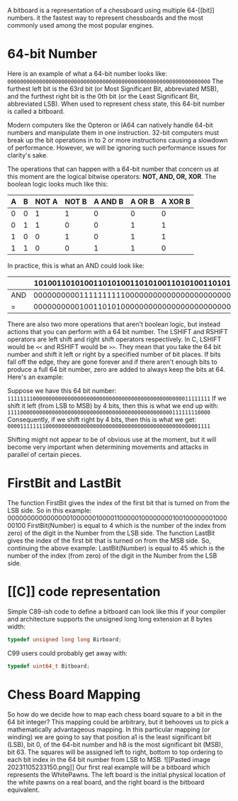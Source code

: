 A bitboard is a representation of a chessboard using multiple 64-[[bit]] numbers. it the fastest way to represent chessboards and the most commonly used among the most popular engines.
# 64-bit Number
Here is an example of what a 64-bit number looks like:
`0000000000000000000000000000000000000000000000000000000000000000`
The furthest left bit is the 63rd bit (or Most Significant Bit, abbreviated MSB), and the furthest right bit is the 0th bit (or the Least Significant Bit, abbreviated LSB). When used to represent chess state, this 64-bit number is called a bitboard.

Modern computers like the Opteron or IA64 can natively handle 64-bit numbers and manipulate them in one instruction. 32-bit computers must break up the bit operations in to 2 or more instructions causing a slowdown of performance. However, we will be ignoring such performance issues for clarity's sake.

The operations that can happen with a 64-bit number that concern us at this moment are the logical bitwise operators: **NOT, AND, OR, XOR**. The boolean logic looks much like this:

| A   | B   | NOT A | NOT B | A AND B | A OR B | A XOR B |
| --- | --- | ----- | ----- | ------- | ------ | ------- |
| 0   | 0   | 1     | 1     | 0       | 0      | 0       |
| 0   | 1   | 1     | 0     | 0       | 1      | 1       |
| 1   | 0   | 0     | 1     | 0       | 1      | 1       |
| 1   | 1   | 0     | 0     | 1       | 1      | 0       |

In practice, this is what an AND could look like:

|     | 1010011010100110101001101010011010100110101001101010011010100110 |
| --- | ---------------------------------------------------------------- |
| AND | 0000000000111111111100000000000000000000000000000000000000000000 |
| =   | 0000000000100110101000000000000000000000000000000000000000000000                                                                 |

There are also two more operations that aren't boolean logic, but instead actions that you can perform with a 64 bit number. The LSHIFT and RSHIFT operators are left shift and right shift operators respectively. In C, LSHIFT would be `<<` and RSHIFT would be `>>`. They mean that you take the 64 bit number and shift it left or right by a specified number of bit places. If bits fall off the edge, they are gone forever and if there aren't enough bits to produce a full 64 bit number, zero are added to always keep the bits at 64. Here's an example:

Suppose we have this 64 bit number:
`1111111100000000000000000000000000000000000000000000000011111111`
If we shift it left (from LSB to MSB) by 4 bits, then this is what we end up with:
`1111000000000000000000000000000000000000000000000000111111110000`
Consequently, if we shift right by 4 bits, then this is what we get:
`0000111111110000000000000000000000000000000000000000000000001111`

Shifting might not appear to be of obvious use at the moment, but it will become very important when determining movements and attacks in parallel of certain pieces.
# FirstBit and LastBit
The function FirstBit gives the index of the first bit that is turned on from the LSB side. So in this example:
0000000000000000100000010000110000010000000010010000000100000100
FirstBit(Number) is equal to 4 which is the number of the index from zero) of the digit in the Number from the LSB side.
The function LastBit gives the index of the first bit that is turned on from the MSB side. So, continuing the above example:
LastBit(Number) is equal to 45 which is the number of the index (from zero) of the digit in the Number from the LSB side.
# [[C]] code representation
Simple C89-ish code to define a bitboard can look like this if your compiler and architecture supports the unsigned long long extension at 8 bytes width:
```c
typedef unsigned long long Birboard;
```
C99 users could probably get away with:
```c
typedef uint64_t Bitboard;
```
# Chess Board Mapping
So how do we decide how to map each chess board square to a bit in the 64 bit integer? This mapping could be arbitrary, but it behooves us to pick a mathematically advantageous mapping. In this particular mapping (or winding) we are going to say that position a1 is the least significant bit (LSB), bit 0, of the 64-bit number and h8 is the most significant bit (MSB), bit 63. The squares will be assigned left to right, bottom to top ordering to each bit index in the 64 bit number from LSB to MSB.
![[Pasted image 20231105233150.png]]
Our first real example will be a bitboard which represents the WhitePawns. The left board is the initial physical location of the white pawns on a real board, and the right board is the bitboard equivalent.